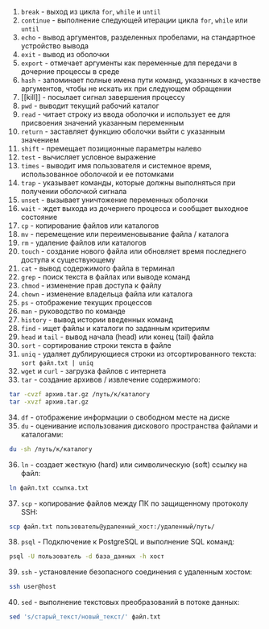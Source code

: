 1. `break` - выход из цикла `for`, `while` и `until`
2. `сontinue` - выполнение следующей итерации цикла `for`, `while` или `until`
3. `echo` - вывод аргументов, разделенных пробелами, на стандартное устройство вывода
4. `exit` - вывод из оболочки
5. `export` - отмечает аргументы как переменные для передачи в дочерние процессы в среде
6. `hash` - запоминает полные имена пути команд, указанных в качестве аргументов, чтобы не искать их при следующем обращении
7. [[kill]] - посылает сигнал завершения процессу
8. `pwd` - выводит текущий рабочий каталог
9. `read` - читает строку из ввода оболочки и использует ее для присвоения значений указанным переменным
10. `return` - заставляет функцию оболочки выйти с указанным значением
11. `shift` - премещает позиционные параметры налево
12. `test` - вычисляет условное выражение
13. `times` - выводит имя пользователя и системное время, использованное оболочкой и ее потомками
14. `trap` - указывает команды, которые должны выполняться при получении оболочкой сигнала
15. `unset` - вызывает уничтожение переменных оболочки
16. `wait` - ждет выхода из дочернего процесса и сообщает выходное состояние
17. `cp` - копирование файлов или каталогов
18. `mv` - перемещение или переименовывание файла / каталога
19. `rm` - удаление файлов или каталогов
20. `touch` - создание нового файла или обновляет время последнего доступа к существующему
21. `cat` - вывод содержимого файла в терминал
22. `grep` - поиск текста в файлах или выводе команд
23. `chmod` - изменение прав доступа к файлу
24. `chown` - изменение владельца файла или каталога
25. `ps` - отображение текущих процессов
26. `man` - руководство по команде
27. `history` - вывод истории введенных команд
28. `find` -  ищет файлы и каталоги по заданным критериям
29. `head` и `tail` - вывод начала (head) или конец (tail) файла
30. `sort` - сортирование строки текста в файле
31. `uniq` - удаляет дублирующиеся строки из отсортированного текста:
`sort файл.txt | uniq`
32. `wget` и `curl` - загрузка файлов с интернета
33. `tar` - создание архивов / извлечение содержимого:
```bash
tar -cvzf архив.tar.gz /путь/к/каталогу
tar -xvzf архив.tar.gz
```
34. `df` - отображение информации о свободном месте на диске
35. `du` - оценивание использования дискового пространства файлами и каталогами:
```bash
du -sh /путь/к/каталогу
```
36. `ln` - создает жесткую (hard) или символическую (soft) ссылку на файл:
```bash
ln файл.txt ссылка.txt
```
37. `scp` - копирование файлов между ПК по защищенному протоколу SSH:
```sh
scp файл.txt пользователь@удаленный_хост:/удаленный/путь/
```
38. `psql` - Подключение к PostgreSQL и выполнение SQL команд:
```bash
psql -U пользователь -d база_данных -h хост
```
39. `ssh` - установление безопасного соединения с удаленным хостом:
```bash
ssh user@host
```
40. `sed` - выполнение текстовых преобразований в потоке данных:
```bash
sed 's/старый_текст/новый_текст/' файл.txt
```

